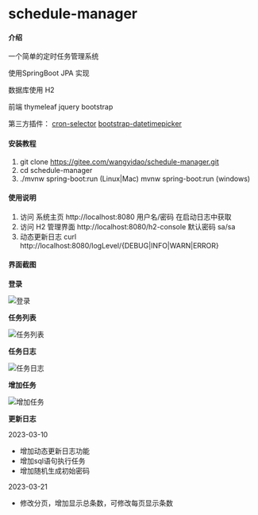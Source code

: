 # schedule-manager

#### 介绍
一个简单的定时任务管理系统

使用SpringBoot  JPA 实现

数据库使用 H2

前端 thymeleaf jquery bootstrap

第三方插件：
[cron-selector](https://github.com/MrFengGG/cron-selector)
[bootstrap-datetimepicker](https://www.malot.fr/bootstrap-datetimepicker/)

#### 安装教程

1.  git clone https://gitee.com/wangyidao/schedule-manager.git
2.  cd schedule-manager
3.  ./mvnw spring-boot:run (Linux|Mac)  mvnw spring-boot:run (windows)

#### 使用说明

1.  访问 系统主页 http://localhost:8080   用户名/密码 在启动日志中获取
2.  访问 H2 管理界面 http://localhost:8080/h2-console   默认密码 sa/sa
3.  动态更新日志 curl http://localhost:8080/logLevel/{DEBUG|INFO|WARN|ERROR}

#### 界面截图

**登录**

![登录](https://gitee.com/wangyidao/schedule-manager/raw/master/1.jpg)

**任务列表**

![任务列表](https://gitee.com/wangyidao/schedule-manager/raw/master/2.jpg)

**任务日志**

![任务日志](https://gitee.com/wangyidao/schedule-manager/raw/master/3.jpg)

**增加任务**

![增加任务](https://gitee.com/wangyidao/schedule-manager/raw/master/4.jpg)


**更新日志**

2023-03-10

- 增加动态更新日志功能
- 增加sql语句执行任务
- 增加随机生成初始密码

2023-03-21

- 修改分页，增加显示总条数，可修改每页显示条数
